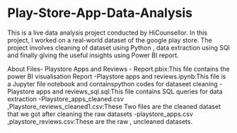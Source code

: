 # Play-Store-App-Data-Analysis
This  is a live data analysis project  conducted by HiCounsellor. In this project, I worked on a real-world dataset of the google play store. The project involves cleaning of dataset using Python , data extraction using SQl and finally giving the useful insights using Power BI report. 

About Files- Playstore Apps and Reviews - Report.pbix:This file contains the power BI visualisation Report 
-Playstore apps and reviews.ipynb:This file is a Jupyter file notebook and containspython codes for dataseet cleaning 
-Playstore apps and reviews_sql.sql:This file contains SQL queries for data extraction 
-Playstore_apps_cleaned.csv ,Playstore_reviews_cleaned1.csv:These Two files are the cleaned dataset that we got after cleaning the raw datasets
-playstore_apps.csv ,playstore_reviews.csv:These are the raw , uncleaned datasets.
